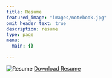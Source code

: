 ```yaml
---
title: Resume
featured_image: "images/notebook.jpg"
omit_header_text: true
description: resume
type: page
menu:
  main: {}

---
```


![Resume](matthewmarconi/ComputerScience/CompSci480/Assignments/SI480/static/images/resume1.jpg)
[Download Resume](matthewmarconi/ComputerScience/CompSci480/Assignments/SI480/static/images/resume.pdf)
